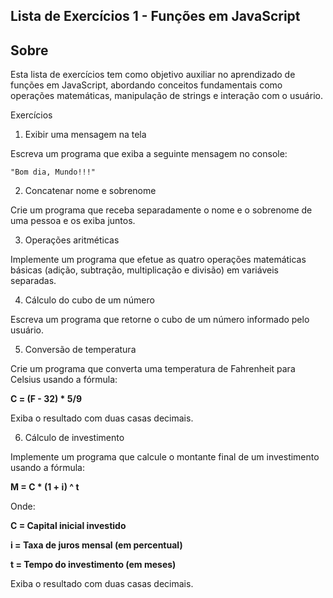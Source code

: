 ## Lista de Exercícios 1 - Funções em JavaScript

## Sobre

Esta lista de exercícios tem como objetivo auxiliar no aprendizado de funções em JavaScript, abordando conceitos fundamentais como operações matemáticas, manipulação de strings e interação com o usuário.

Exercícios

1. Exibir uma mensagem na tela

Escreva um programa que exiba a seguinte mensagem no console:

`"Bom dia, Mundo!!!"`

2. Concatenar nome e sobrenome

Crie um programa que receba separadamente o nome e o sobrenome de uma pessoa e os exiba juntos.

3. Operações aritméticas

Implemente um programa que efetue as quatro operações matemáticas básicas (adição, subtração, multiplicação e divisão) em variáveis separadas.

4. Cálculo do cubo de um número

Escreva um programa que retorne o cubo de um número informado pelo usuário.

5. Conversão de temperatura

Crie um programa que converta uma temperatura de Fahrenheit para Celsius usando a fórmula:

**C = (F - 32) * 5/9**

Exiba o resultado com duas casas decimais.

6. Cálculo de investimento

Implemente um programa que calcule o montante final de um investimento usando a fórmula:

**M = C * (1 + i) ^ t**

Onde:

**C = Capital inicial investido**

**i = Taxa de juros mensal (em percentual)**

**t = Tempo do investimento (em meses)**

Exiba o resultado com duas casas decimais.